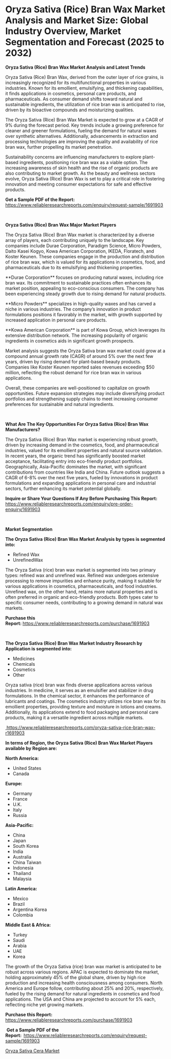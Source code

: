 <p><h1>Oryza Sativa (Rice) Bran Wax Market Analysis and Market Size: Global Industry Overview, Market Segmentation and Forecast (2025 to 2032)</h1></p><p><strong>Oryza Sativa (Rice) Bran Wax Market Analysis and Latest Trends</strong></p>
<p><p>Oryza Sativa (Rice) Bran Wax, derived from the outer layer of rice grains, is increasingly recognized for its multifunctional properties in various industries. Known for its emollient, emulsifying, and thickening capabilities, it finds applications in cosmetics, personal care products, and pharmaceuticals. As consumer demand shifts toward natural and sustainable ingredients, the utilization of rice bran wax is anticipated to rise, driven by its bioactive compounds and moisturizing qualities.</p><p>The Oryza Sativa (Rice) Bran Wax Market is expected to grow at a CAGR of 9% during the forecast period. Key trends include a growing preference for cleaner and greener formulations, fueling the demand for natural waxes over synthetic alternatives. Additionally, advancements in extraction and processing technologies are improving the quality and availability of rice bran wax, further propelling its market penetration.</p><p>Sustainability concerns are influencing manufacturers to explore plant-based ingredients, positioning rice bran wax as a viable option. The increasing awareness of skin health and the rise of organic products are also contributing to market growth. As the beauty and wellness sectors evolve, Oryza Sativa (Rice) Bran Wax is set to play a critical role in fostering innovation and meeting consumer expectations for safe and effective products.</p></p>
<p><strong>Get a Sample PDF of the Report:&nbsp;</strong> <a href="https://www.reliableresearchreports.com/enquiry/request-sample/1691903?utm_campaign=34&utm_medium=2&utm_source=Github&utm_content=ia&utm_term=07012025&utm_id=oryza-sativa-rice-bran-wax">https://www.reliableresearchreports.com/enquiry/request-sample/1691903</a></p>
<p>&nbsp;</p>
<p><strong>Oryza Sativa (Rice) Bran Wax Major Market Players</strong></p>
<p><p>The Oryza Sativa (Rice) Bran Wax market is characterized by a diverse array of players, each contributing uniquely to the landscape. Key companies include Durae Corporation, Paradigm Science, Micro Powders, Daito Kasei Kogyo, Kowa American Corporation, IKEDA, Floratech, and Koster Keunen. These companies engage in the production and distribution of rice bran wax, which is valued for its applications in cosmetics, food, and pharmaceuticals due to its emulsifying and thickening properties.</p><p>**Durae Corporation** focuses on producing natural waxes, including rice bran wax. Its commitment to sustainable practices often enhances its market position, appealing to eco-conscious consumers. The company has been experiencing steady growth due to rising demand for natural products.</p><p>**Micro Powders** specializes in high-quality waxes and has carved a niche in various industries. The company’s innovation in product formulations positions it favorably in the market, with growth supported by increased application in personal care products.</p><p>**Kowa American Corporation** is part of Kowa Group, which leverages its extensive distribution network. The increasing popularity of organic ingredients in cosmetics aids in significant growth prospects.</p><p>Market analysis suggests the Oryza Sativa bran wax market could grow at a compound annual growth rate (CAGR) of around 5% over the next few years, driven by rising demand for plant-based beauty products. Companies like Koster Keunen reported sales revenues exceeding $50 million, reflecting the robust demand for rice bran wax in various applications.</p><p>Overall, these companies are well-positioned to capitalize on growth opportunities. Future expansion strategies may include diversifying product portfolios and strengthening supply chains to meet increasing consumer preferences for sustainable and natural ingredients.</p></p>
<p>&nbsp;</p>
<p><strong>What Are The Key Opportunities For Oryza Sativa (Rice) Bran Wax Manufacturers?</strong></p>
<p><p>The Oryza Sativa (Rice) Bran Wax market is experiencing robust growth, driven by increasing demand in the cosmetics, food, and pharmaceutical industries, valued for its emollient properties and natural source validation. In recent years, the organic trend has significantly boosted market acceptance, facilitating entry into eco-friendly product portfolios. Geographically, Asia-Pacific dominates the market, with significant contributions from countries like India and China. Future outlook suggests a CAGR of 6-8% over the next five years, fueled by innovations in product formulations and expanding applications in personal care and industrial sectors, further enhancing its market potential globally.</p></p>
<p><strong>Inquire or Share Your Questions If Any Before Purchasing This Report:</strong> <a href="https://www.reliableresearchreports.com/enquiry/pre-order-enquiry/1691903?utm_campaign=34&utm_medium=2&utm_source=Github&utm_content=ia&utm_term=07012025&utm_id=oryza-sativa-rice-bran-wax">https://www.reliableresearchreports.com/enquiry/pre-order-enquiry/1691903</a></p>
<p>&nbsp;</p>
<p><strong>Market Segmentation</strong></p>
<p><strong>The Oryza Sativa (Rice) Bran Wax Market Analysis by types is segmented into:</strong></p>
<p><ul><li>Refined Wax</li><li>UnrefinedWax</li></ul></p>
<p><p>The Oryza Sativa (rice) bran wax market is segmented into two primary types: refined wax and unrefined wax. Refined wax undergoes extensive processing to remove impurities and enhance purity, making it suitable for various applications in cosmetics, pharmaceuticals, and food industries. Unrefined wax, on the other hand, retains more natural properties and is often preferred in organic and eco-friendly products. Both types cater to specific consumer needs, contributing to a growing demand in natural wax markets.</p></p>
<p><strong>Purchase this Report:&nbsp;</strong><a href="https://www.reliableresearchreports.com/purchase/1691903?utm_campaign=34&utm_medium=2&utm_source=Github&utm_content=ia&utm_term=07012025&utm_id=oryza-sativa-rice-bran-wax">https://www.reliableresearchreports.com/purchase/1691903</a></p>
<p>&nbsp;</p>
<p><strong>The Oryza Sativa (Rice) Bran Wax Market Industry Research by Application is segmented into:</strong></p>
<p><ul><li>Medicines</li><li>Chemicals</li><li>Cosmetics</li><li>Other</li></ul></p>
<p><p>Oryza sativa (rice) bran wax finds diverse applications across various industries. In medicine, it serves as an emulsifier and stabilizer in drug formulations. In the chemical sector, it enhances the performance of lubricants and coatings. The cosmetics industry utilizes rice bran wax for its emollient properties, providing texture and moisture in lotions and creams. Additionally, its applications extend to food packaging and personal care products, making it a versatile ingredient across multiple markets.</p></p>
<p><a href="https://www.reliableresearchreports.com/oryza-sativa-rice-bran-wax-r1691903?utm_campaign=34&utm_medium=2&utm_source=Github&utm_content=ia&utm_term=07012025&utm_id=oryza-sativa-rice-bran-wax">&nbsp;https://www.reliableresearchreports.com/oryza-sativa-rice-bran-wax-r1691903</a></p>
<p><strong>In terms of Region, the Oryza Sativa (Rice) Bran Wax Market Players available by Region are:</strong></p>
<p>
    <p> <strong> North America: </strong>
        <ul>
            <li>United States</li>
            <li>Canada</li>
        </ul>
        </p> 
    <p> <strong> Europe: </strong>
        <ul>
            <li>Germany</li>
            <li>France</li>
            <li>U.K.</li>
            <li>Italy</li>
            <li>Russia</li>
        </ul>
        </p> 
    <p> <strong> Asia-Pacific: </strong>
        <ul>
            <li>China</li>
            <li>Japan</li>
            <li>South Korea</li>
            <li>India</li>
            <li>Australia</li>
            <li>China Taiwan</li>
            <li>Indonesia</li>
            <li>Thailand</li>
            <li>Malaysia</li>
        </ul>
        </p> 
    <p> <strong> Latin America: </strong>
        <ul>
            <li>Mexico</li>
            <li>Brazil</li>
            <li>Argentina Korea</li>
            <li>Colombia</li>
        </ul>
        </p> 
    <p> <strong> Middle East & Africa: </strong>
        <ul>
            <li>Turkey</li>
            <li>Saudi</li>
            <li>Arabia</li>
            <li>UAE</li>
            <li>Korea</li>
        </ul>
    </p>
    </p>
<p><p>The growth of the Oryza Sativa (rice) bran wax market is anticipated to be robust across various regions. APAC is expected to dominate the market, holding approximately 45% of the global share, driven by high rice production and increasing health consciousness among consumers. North America and Europe follow, contributing about 25% and 20%, respectively, fueled by the rising demand for natural ingredients in cosmetics and food applications. The USA and China are projected to account for 5% each, reflecting niche yet growing markets.</p></p>
<p><strong>Purchase this Report: </strong><a href="https://www.reliableresearchreports.com/purchase/1691903?utm_campaign=34&utm_medium=2&utm_source=Github&utm_content=ia&utm_term=07012025&utm_id=oryza-sativa-rice-bran-wax">https://www.reliableresearchreports.com/purchase/1691903</a></p>
<p>&nbsp;<strong>Get a Sample PDF of the Report:&nbsp;&nbsp;</strong><a href="https://www.reliableresearchreports.com/enquiry/request-sample/1691903?utm_campaign=34&utm_medium=2&utm_source=Github&utm_content=ia&utm_term=07012025&utm_id=oryza-sativa-rice-bran-wax">https://www.reliableresearchreports.com/enquiry/request-sample/1691903</a></p>
<p><strong></strong></p>
<p><p><a href="https://github.com/guneycigdem35/Market-Research-Report-List-5/blob/main/oryza-sativa-cera-market.md?utm_campaign=34&utm_medium=2&utm_source=Github&utm_content=ia&utm_term=07012025&utm_id=oryza-sativa-rice-bran-wax">Oryza Sativa Cera Market</a></p></p>